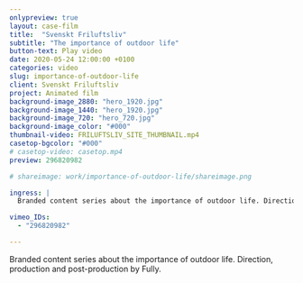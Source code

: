 ```yaml
---
onlypreview: true
layout: case-film
title:  "Svenskt Friluftsliv"
subtitle: "The importance of outdoor life"
button-text: Play video
date: 2020-05-24 12:00:00 +0100
categories: video
slug: importance-of-outdoor-life
client: Svenskt Friluftsliv
project: Animated film
background-image_2880: "hero_1920.jpg"
background-image_1440: "hero_1920.jpg"
background-image_720: "hero_720.jpg"
background-image_color: "#000"
thumbnail-video: FRILUFTSLIV_SITE_THUMBNAIL.mp4
casetop-bgcolor: "#000"
# casetop-video: casetop.mp4
preview: 296820982

# shareimage: work/importance-of-outdoor-life/shareimage.png

ingress: |
  Branded content series about the importance of outdoor life. Direction, production and post-production by Fully.

vimeo_IDs: 
  - "296820982"

---
```

Branded content series about the importance of outdoor life. Direction, production and post-production by Fully.
